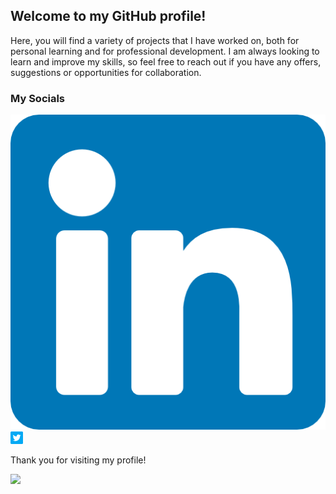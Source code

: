 ## Welcome to my GitHub profile!

Here, you will find a variety of projects that I have worked on, both for personal learning and for professional development.
I am always looking to learn and improve my skills, so feel free to reach out if you have any offers, suggestions or opportunities for collaboration. 

### My Socials

[![LinkedIn](https://github.com/niyarrbarman/niyarrbarman/blob/f2b7fdca6f62b7fc21957f0740b208b61c1ff29b/linkedin.png)](https://www.linkedin.com/in/niyar/)
<a href="https://twitter.com/niyarrbarman"><img src="twitter.png" width=20 height=20></a>


Thank you for visiting my profile!

![](https://komarev.com/ghpvc/?username=niyarrbarman&style=for-the-badge)
